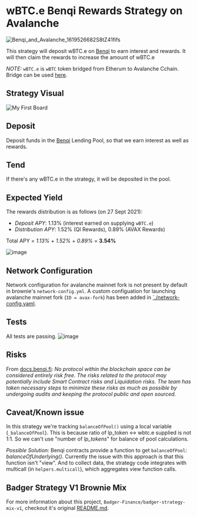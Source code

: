 # wBTC.e Benqi Rewards Strategy on Avalanche

![Benqi_and_Avalanche_1619526682S8tZ41fifs](https://user-images.githubusercontent.com/33264364/134956316-500a755d-6649-4745-8b62-7c50933f3e0d.jpg)

This strategy will deposit wBTC.e on [Benqi](https://app.benqi.fi/overview) to earn interest and rewards. It will then claim the rewards to increase the amount of wBTC.e

*NOTE:* `wBTC.e` is `wBTC` token bridged from Etherum to Avalanche Cchain. Bridge can be used [here](https://bridge.avax.network/).

## Strategy Visual

![My First Board](https://user-images.githubusercontent.com/33264364/134966733-c06e1cb2-1eb9-403a-8c1d-b9ccfd0fa489.jpg)

## Deposit

Deposit funds in the [Benqi](https://app.benqi.fi/overview) Lending Pool, so that we earn interest as well as rewards.

## Tend

If there's any wBTC.e in the strategy, it will be deposited in the pool.

## Expected Yield

The rewards distribution is as follows (on 27 Sept 2021):
+ *Deposit APY*: 1.13% (interest earned on supplying `wBTC.e`)
+ *Distribution APY*: 1.52% (QI Rewards), 0.89% (AVAX Rewards)

Total APY = *1.13%* + *1.52%* + *0.89%* = **3.54%**

![image](https://user-images.githubusercontent.com/33264364/134965711-78fe8ef0-bd3c-439c-9395-7d917e8dee82.png)

## Network Configuration

Network configuration for avalanche mainnet fork is not present by default in brownie's `network-config.yml`. A custom configuation for launching avalanche mainnet fork (`ID = avax-fork`) has been added in [`./network-config.yaml](./network-config.yaml).

## Tests

All tests are passing.
![image](https://user-images.githubusercontent.com/33264364/134967085-ec28c6eb-30c3-4140-9da6-dc597c8af8ed.png)

## Risks

From [docs.benqi.fi](https://docs.benqi.fi/#risks):
*No protocol within the blockchain space can be considered entirely risk free. The risks related to the protocol may potentially include Smart Contract risks and Liquidation risks. The team has taken necessary steps to minimize these risks as much as possible by undergoing audits and keeping the protocol public and open sourced.*

## Caveat/Known issue

In this strategy we're tracking `balanceOfPool()` using a local variable (`_balanceOfPool`). This is because ratio of lp_token <-> wbtc.e supplied is not 1:1. So we can't use "number of *lp_tokens*" for balance of pool calculations.

*Possible Solution:* Benqi contracts provide a function to get `balanceOfPool`: *balanceOfUnderlying(<addr>)*. Currently the issue with this approach is that this function isn't "view". And to collect data, the strategy code integrates with multicall (in `helpers.multicall`), which aggregates view function calls.

## Badger Strategy V1 Brownie Mix

For more information about this project, `Badger-Finance/badger-strategy-mix-v1`, checkout it's original [README.md](https://github.com/Badger-Finance/badger-strategy-mix-v1/blob/main/README.md).
